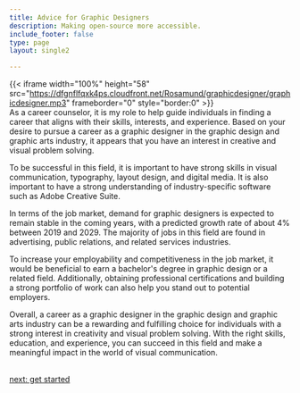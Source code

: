 ```yaml
---
title: Advice for Graphic Designers
description: Making open-source more accessible.
include_footer: false
type: page
layout: single2

---
```


{{< iframe width="100%" height="58" src="https://dfgnflfqxk4ps.cloudfront.net/Rosamund/graphicdesigner/graphicdesigner.mp3" frameborder="0" style="border:0" >}}<br>
As a career counselor, it is my role to help guide individuals in finding a career that aligns with their skills, interests, and experience. Based on your desire to pursue a career as a graphic designer in the graphic design and graphic arts industry, it appears that you have an interest in creative and visual problem solving.

To be successful in this field, it is important to have strong skills in visual communication, typography, layout design, and digital media. It is also important to have a strong understanding of industry-specific software such as Adobe Creative Suite.

In terms of the job market, demand for graphic designers is expected to remain stable in the coming years, with a predicted growth rate of about 4% between 2019 and 2029. The majority of jobs in this field are found in advertising, public relations, and related services industries.

To increase your employability and competitiveness in the job market, it would be beneficial to earn a bachelor's degree in graphic design or a related field. Additionally, obtaining professional certifications and building a strong portfolio of work can also help you stand out to potential employers.

Overall, a career as a graphic designer in the graphic design and graphic arts industry can be a rewarding and fulfilling choice for individuals with a strong interest in creativity and visual problem solving. With the right skills, education, and experience, you can succeed in this field and make a meaningful impact in the world of visual communication.

<br>
<a href="https://workdojos.com/graphicdesigner/start">next: get started</a>
</p>